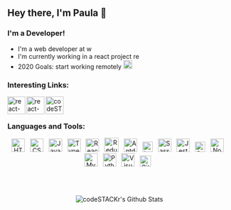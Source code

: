 ## Hey there, I'm Paula 👋

### I'm a Developer!
- I'm a web developer at [<img alt="wavecom" height="14px" src="https://www.wavecom.pt/wp-content/uploads/2019/12/Default-logo.png" />][wavecom]
- I'm currently working in a react project [<img alt="react-solitaire-1995" height="14px" src="https://spaulas.github.io/react-solitaire/static/media/icon.1b164db7.png" />][react-solitaire]
- 2020 Goals: start working remotely <img alt="remote" height="20px" src="https://image.flaticon.com/icons/svg/3169/3169211.svg" />

### Interesting Links:

[<img align="left" alt="react-portfolio" height="40px" src="https://i.ibb.co/Hr0v91B/portfolio.png" />][react-portfolio]
[<img align="left" alt="react-solitaire" height="40px" src="https://spaulas.github.io/react-solitaire/static/media/icon.1b164db7.png" />][react-solitaire]
[<img align="left" alt="codeSTACKr | LinkedIn" height="40px" src="https://image.flaticon.com/icons/svg/174/174857.svg" />][linkedin]

<br />
<br />

### Languages and Tools:

<p align="center">
<img alt="HTML5" height="30px" src="https://images.vexels.com/media/users/3/166383/isolated/preview/6024bc5746d7436c727825dc4fc23c22-html-programming-language-icon-by-vexels.png" />&nbsp;&nbsp;
<img alt="CSS3" height="30px" src="https://3.bp.blogspot.com/-oRSUw_TmO9o/XIb61m88fcI/AAAAAAAAIq0/vnxl2zzsXEQsnHI2fH4GjKu_ZT0urRo4wCK4BGAYYCw/s1600/icon%2Bcss%2B3.png" />&nbsp;&nbsp;
<img alt="Javascript" height="30px" src="https://encrypted-tbn0.gstatic.com/images?q=tbn%3AANd9GcTGnwhltDp6v141Wc08D17U-3zGku-gjJEgNg&usqp=CAU" />&nbsp;&nbsp;
<img alt="Typescript" height="30px" src="https://img2.pngio.com/microsoft-delivers-typescript-30-angular-support-coming-soon-typescript-png-816_816.png" />&nbsp;&nbsp;
<img alt="React" height="30px" src="https://scand.com/wp-content/uploads/2019/10/React.js_logo-512.png" />&nbsp;&nbsp;
<img alt="Redux-Saga" height="32px" src="https://user-images.githubusercontent.com/4254571/67069175-f38f7200-f19b-11e9-8a90-cf7dd763f86d.png" />&nbsp;&nbsp;
<img alt="Antd" height="30px" src="https://gw.alipayobjects.com/zos/rmsportal/KDpgvguMpGfqaHPjicRK.svg" />&nbsp;&nbsp;
<img alt="Less" height="23px" src="https://prepros.io/img/home/less.png" />&nbsp;&nbsp;
  <img alt="Sass" height="30px" src="https://www.abeautifulsite.net/uploads/2017/02/sass.png?width=600&key=a18980ed50ba77f256a580d00ba54a8fe80d85f7a96bbe3ff3463890acc91fca" />&nbsp;&nbsp;
<img alt="Jest" height="30px" src="https://upload-icon.s3.us-east-2.amazonaws.com/uploads/icons/png/5894313931548218185-512.png" />&nbsp;&nbsp;
<img alt="Cypress" height="23px" src="https://miro.medium.com/max/836/0*9Int-Yddzzkf3Me3.png" />&nbsp;&nbsp;
<img alt="Node" height="30px" src="https://upload.wikimedia.org/wikipedia/commons/thumb/d/d9/Node.js_logo.svg/1280px-Node.js_logo.svg.png" />&nbsp;&nbsp;
<img alt="MySQL" height="30px" src="https://www.freepnglogos.com/uploads/logo-mysql-png/logo-mysql-mysql-and-moodle-elearningworld-5.png" />&nbsp;&nbsp;
<img alt="Python" height="30px" src="https://dwain.mylaserlevelguide.com/pic/13570248_full-clipart-python-76-python-python-log-python-logo-clipart-clipartlook.png" />&nbsp;&nbsp;
<img alt="Visual Studio Code" height="30px" src="https://upload.wikimedia.org/wikipedia/commons/thumb/9/9a/Visual_Studio_Code_1.35_icon.svg/1024px-Visual_Studio_Code_1.35_icon.svg.png" />&nbsp;&nbsp;
<img alt="Git" height="25px" src="https://upload.wikimedia.org/wikipedia/commons/thumb/e/e0/Git-logo.svg/1280px-Git-logo.svg.png" />&nbsp;&nbsp;
</p>

<br />
<br />
<p align="center">
<img align="center" alt="codeSTACKr's Github Stats" src="https://github-readme-stats.vercel.app/api?username=spaulas&show_icons=true&hide_border=true" />
</p>

[wavecom]: https://en.wavecom.pt/
[react-portfolio]: https://spaulas.github.io/react-portifolio/
[react-solitaire]: https://spaulas.github.io/react-solitaire/
[linkedin]: https://www.linkedin.com/in/spaulas/?locale=en_US
